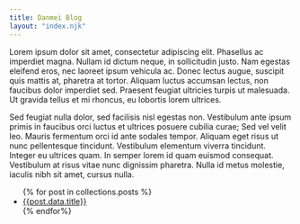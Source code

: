 ```yaml
---
title: Danmei Blog
layout: "index.njk"
---
```


Lorem ipsum dolor sit amet, consectetur adipiscing elit. Phasellus ac imperdiet magna. Nullam id dictum neque, in sollicitudin justo. Nam egestas eleifend eros, nec laoreet ipsum vehicula ac. Donec lectus augue, suscipit quis mattis at, pharetra at tortor. Aliquam luctus accumsan lectus, non faucibus dolor imperdiet sed. Praesent feugiat ultricies turpis ut malesuada. Ut gravida tellus et mi rhoncus, eu lobortis lorem ultrices.

Sed feugiat nulla dolor, sed facilisis nisl egestas non. Vestibulum ante ipsum primis in faucibus orci luctus et ultrices posuere cubilia curae; Sed vel velit leo. Mauris fermentum orci id ante sodales tempor. Aliquam eget risus ut nunc pellentesque tincidunt. Vestibulum elementum viverra tincidunt. Integer eu ultrices quam. In semper lorem id quam euismod consequat. Vestibulum at risus vitae nunc dignissim pharetra. Nulla id metus molestie, iaculis nibh sit amet, cursus nulla.

<ul class="list">
    {% for post in collections.posts %}
<li>
<a href="{{ post.url }}">
{{post.data.title}}

</a>
</li>
    {% endfor%}
</ul>